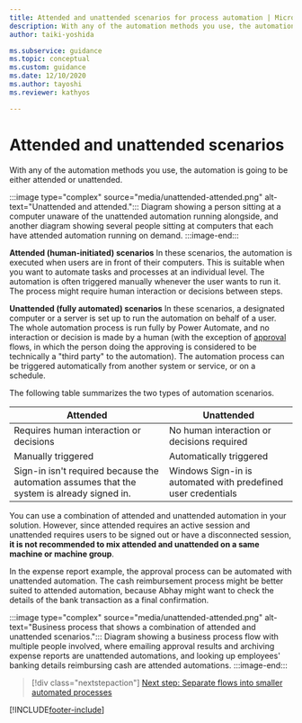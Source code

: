 ```yaml
---
title: Attended and unattended scenarios for process automation | Microsoft Docs
description: With any of the automation methods you use, the automation is going to be either attended or unattended. This article explains the scenarios for each type.
author: taiki-yoshida

ms.subservice: guidance
ms.topic: conceptual
ms.custom: guidance
ms.date: 12/10/2020
ms.author: tayoshi
ms.reviewer: kathyos

---
```


# Attended and unattended scenarios

With any of the automation methods you use, the automation is going to be either
attended or unattended.

:::image type="complex" source="media/unattended-attended.png" alt-text="Unattended and attended.":::
   Diagram showing a person sitting at a computer unaware of the unattended automation running alongside, and another diagram showing several people sitting at computers that each have attended automation running on demand.
:::image-end:::

**Attended (human-initiated) scenarios**
In these scenarios, the automation is executed when users are in front of their
computers. This is suitable when you want to automate tasks and
processes at an individual level. The automation is often triggered manually
whenever the user wants to run it. The process might require
human interaction or decisions between steps.

**Unattended (fully automated) scenarios**
In these scenarios, a designated computer or a server is set up to run
the automation on behalf of a user. The whole automation process is run fully by
Power Automate, and no interaction or decision is made by a human (with the
exception of
[approval](../../modern-approvals.md) flows, in
which the person doing the approving is considered to be technically a "third
party" to the automation). The automation process can be triggered automatically
from another system or service, or on a schedule.

The following table summarizes the two types of automation scenarios.

| Attended          | Unattended                                              |
|-------------------|---------------------------------------------------------|
| Requires human interaction or decisions      | No human interaction or decisions required                  |
| Manually triggered               | Automatically triggered                                     |
| Sign-in isn't required because the automation assumes that the system is already signed in. | Windows Sign-in is automated with predefined user credentials |

You can use a combination of attended and unattended automation in your
solution. However, since attended requires an active session and unattended 
requires users to be signed out or have a disconnected session, **it is not 
recommended to mix attended and unattended on a same machine or machine group**.

In the expense report example, the approval process can be automated with
unattended automation. The cash reimbursement process might be better suited to attended
automation, because Abhay might want to check the details of the bank transaction
as a final confirmation.

:::image type="complex" source="media/unattended-attended.png" alt-text="Business process that shows a combination of attended and unattended scenarios.":::
   Diagram showing a business process flow with multiple people involved, where emailing approval results and archiving expense reports are unattended automations, and looking up employees' banking details reimbursing cash are attended automations.
:::image-end:::

> [!div class="nextstepaction"]
> [Next step: Separate flows into smaller automated processes](separate-flows.md)


[!INCLUDE[footer-include](../../includes/footer-banner.md)]
